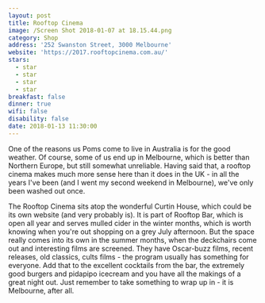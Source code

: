 ```yaml
---
layout: post
title: Rooftop Cinema
image: /Screen Shot 2018-01-07 at 18.15.44.png
category: Shop
address: '252 Swanston Street, 3000 Melbourne'
website: 'https://2017.rooftopcinema.com.au/'
stars:
  - star
  - star
  - star
  - star
breakfast: false
dinner: true
wifi: false
disability: false
date: 2018-01-13 11:30:00
---
```



One of the reasons us Poms come to live in Australia is for the good weather. Of course, some of us end up in Melbourne, which is better than Northern Europe, but still somewhat unreliable. Having said that, a rooftop cinema makes much more sense here than it does in the UK - in all the years I've been (and I went my second weekend in Melbourne), we've only been washed out once.

The Rooftop Cinema sits atop the wonderful Curtin House, which could be its own website (and very probably is). It is part of Rooftop Bar, which is open all year and serves mulled cider in the winter months, which is worth knowing when you're out shopping on a grey July afternoon. But the space really comes into its own in the summer months, when the deckchairs come out and interesting films are screened. They have Oscar-buzz films, recent releases, old classics, cults films - the program usually has something for everyone. Add that to the excellent cocktails from the bar, the extremely good burgers and pidapipo icecream and you have all the makings of a great night out. Just remember to take something to wrap up in - it is Melbourne, after all.